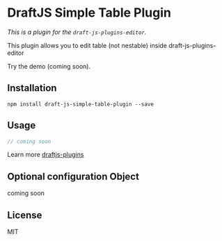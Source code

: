 # DraftJS Simple Table Plugin

*This is a plugin for the `draft-js-plugins-editor`.*

This plugin allows you to edit table (not nestable) inside draft-js-plugins-editor

Try the demo (coming soon).

## Installation

```
npm install draft-js-simple-table-plugin --save
```

## Usage

```js
// coming soon
```

Learn more [draftjs-plugins](https://github.com/draft-js-plugins/draft-js-plugins)

## Optional configuration Object

coming soon

## License

MIT
